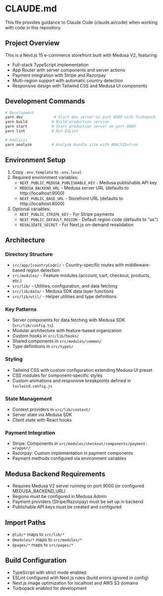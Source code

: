 # CLAUDE.md

This file provides guidance to Claude Code (claude.ai/code) when working with code in this repository.

## Project Overview

This is a Next.js 15 e-commerce storefront built with Medusa V2, featuring:
- Full-stack TypeScript implementation
- App Router with server components and server actions
- Payment integration with Stripe and Razorpay
- Multi-region support with automatic country detection
- Responsive design with Tailwind CSS and Medusa UI components

## Development Commands

```bash
# Development
yarn dev              # Start dev server on port 8000 with Turbopack
yarn build           # Build production version
yarn start           # Start production server on port 8000
yarn lint            # Run ESLint

# Analysis
yarn analyze         # Analyze bundle size with ANALYZE=true
```

## Environment Setup

1. Copy `.env.template` to `.env.local`
2. Required environment variables:
   - `NEXT_PUBLIC_MEDUSA_PUBLISHABLE_KEY` - Medusa publishable API key
   - `MEDUSA_BACKEND_URL` - Medusa server URL (defaults to http://localhost:9000)
   - `NEXT_PUBLIC_BASE_URL` - Storefront URL (defaults to http://localhost:8000)
3. Optional variables:
   - `NEXT_PUBLIC_STRIPE_KEY` - For Stripe payments
   - `NEXT_PUBLIC_DEFAULT_REGION` - Default region code (defaults to "us")
   - `REVALIDATE_SECRET` - For Next.js on-demand revalidation

## Architecture

### Directory Structure
- `src/app/[countryCode]/` - Country-specific routes with middleware-based region detection
- `src/modules/` - Feature modules (account, cart, checkout, products, etc.)
- `src/lib/` - Utilities, configuration, and data fetching
- `src/lib/data/` - Medusa SDK data layer functions
- `src/lib/util/` - Helper utilities and type definitions

### Key Patterns
- Server components for data fetching with Medusa SDK (`src/lib/config.ts`)
- Modular architecture with feature-based organization
- Custom hooks in `src/lib/hooks/`
- Shared components in `src/modules/common/`
- Type definitions in `src/types/`

### Styling
- Tailwind CSS with custom configuration extending Medusa UI preset
- CSS modules for component-specific styles
- Custom animations and responsive breakpoints defined in `tailwind.config.js`

### State Management
- Context providers in `src/lib/context/`
- Server state via Medusa SDK
- Client state with React hooks

### Payment Integration
- Stripe: Components in `src/modules/checkout/components/payment-wrapper/`
- Razorpay: Custom implementation in payment components
- Payment methods configured via environment variables

## Medusa Backend Requirements

- Requires Medusa V2 server running on port 9000 (or configured MEDUSA_BACKEND_URL)
- Regions must be configured in Medusa Admin
- Payment providers (Stripe/Razorpay) must be set up in backend
- Publishable API keys must be created and configured

## Import Paths
- `@lib/*` maps to `src/lib/*`
- `@modules/*` maps to `src/modules/*`  
- `@pages/*` maps to `src/pages/*`

## Build Configuration
- TypeScript with strict mode enabled
- ESLint configured with Next.js rules (build errors ignored in config)
- Next.js image optimization for localhost and AWS S3 domains
- Turbopack enabled for development